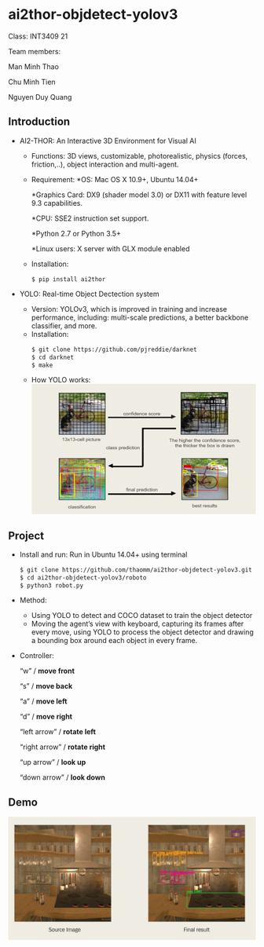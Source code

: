 # ai2thor-objdetect-yolov3

Class: INT3409 21

Team members: 
  
  Man Minh Thao
  
  Chu Minh Tien
  
  Nguyen Duy Quang

## Introduction

- AI2-THOR: An Interactive 3D Environment for Visual AI
  + Functions: 3D views, customizable, photorealistic, physics (forces, friction,..), object interaction and multi-agent.
  + Requirement: 
    *OS: Mac OS X 10.9+, Ubuntu 14.04+
    
    *Graphics Card: DX9 (shader model 3.0) or DX11 with feature level 9.3 capabilities.
    
    *CPU: SSE2 instruction set support.
    
    *Python 2.7 or Python 3.5+
    
    *Linux users: X server with GLX module enabled
  + Installation:
    ```git
    $ pip install ai2thor
    ```
    
- YOLO: Real-time Object Dectection system
  + Version: YOLOv3, which is improved in training and increase performance, including: multi-scale predictions, a better backbone classifier, and more.
  + Installation:
    ```git
    $ git clone https://github.com/pjreddie/darknet
    $ cd darknet
    $ make
    ```
  + How YOLO works:
    ![howYOLOwork](/howYOLOwork.png)

## Project

- Install and run: Run in Ubuntu 14.04+ using terminal
  ```git
  $ git clone https://github.com/thaomm/ai2thor-objdetect-yolov3.git
  $ cd ai2thor-objdetect-yolov3/roboto
  $ python3 robot.py
  ```
  
- Method: 
  + Using YOLO to detect and COCO dataset to train the object detector
  + Moving the agent’s view with keyboard, capturing its frames after every move, using YOLO to process the object detector and drawing a bounding box around each object in every frame.

- Controller:

  “w” / **move front**
  
  “s” / **move back**
  
  “a” / **move left**
  
  “d” / **move right**
  
  “left arrow”  / **rotate left**
  
  “right arrow” / **rotate right**
  
  “up arrow” / **look up**
  
  “down arrow” / **look down**
  
## Demo

  ![Demo](/demo.png)
  

